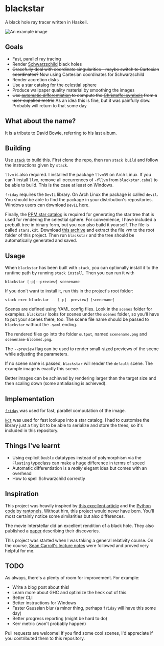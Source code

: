 # blackstar
A black hole ray tracer written in Haskell.

![An example image](https://raw.githubusercontent.com/flannelhead/blackstar/master/example.png)

## Goals
* Fast, parallel ray tracing
* Render [Schwarzschild](https://en.wikipedia.org/wiki/Schwarzschild_metric) black holes
* ~~Gracefully deal with coordinate singularities - maybe switch to Cartesian coordinates?~~ Now using Cartesian coordinates for Schwarzschild
* Render accretion disks
* Use a star catalog for the celestial sphere
* Produce wallpaper quality material by smoothing the images
* ~~Use [automatic differentiation](https://en.wikipedia.org/wiki/Automatic_differentiation) to compute the [Christoffel symbols](https://en.wikipedia.org/wiki/Levi-Civita_connection#Christoffel_symbols) from a user-supplied metric~~ As an idea this is fine, but it was painfully slow. Probably will return to that some day

## What about the name?
It is a tribute to David Bowie, referring to his last album.

## Building
Use [`stack`](http://docs.haskellstack.org/en/stable/README/) to build this. First clone the repo, then run `stack build` and follow the instructions given by `stack`.

`llvm` is also required. I installed the package `llvm35` on Arch Linux. If you can't install `llvm`, remove all occurrences of `-fllvm` from `blackstar.cabal` to be able to build. This is the case at least on Windows.

`friday` requires the `DevIL` library. On Arch Linux the package is called `devil`. You should be able to find the package in your distribution's repositories. Windows users can download `DevIL` [here](http://openil.sourceforge.net/download.php).

Finally, the [PPM star catalog](http://tdc-www.harvard.edu/software/catalogs/ppm.html) is required for generating the star tree that is used for rendering the celestial sphere. For convenience, I have included a prebuilt tree in binary form, but you can also build it yourself. The file is called `stars.kdt`. Download [this archive](http://tdc-www.harvard.edu/software/catalogs/ppm.tar.gz) and extract the file `PPM` to the root folder of this project. Then run `blackstar` and the tree should be automatically generated and saved.

## Usage
When `blackstar` has been built with `stack`, you can optionally install it to the runtime path by running `stack install`. Then you can run it with
```
blackstar [-p|--preview] scenename
```
If you don't want to install it, run this in the project's root folder:
```
stack exec blackstar -- [-p|--preview] [scenename]
```

Scenes are defined using YAML config files. Look in the `scenes` folder for examples. `blackstar` looks for scenes under the `scenes` folder, so you'll have to put your scenes there, too. The scene file name should be passed to `blackstar` without the `.yaml` ending.

The rendered files go into the folder `output`, named `scenename.png` and `scenename-bloomed.png`.

The `--preview` flag can be used to render small-sized previews of the scene while adjusting the parameters.

If no scene name is passed, `blackstar` will render the `default` scene. The example image is exactly this scene.

Better images can be achieved by rendering larger than the target size and then scaling down (some antialiasing is achieved).

## Implementation
[`friday`](https://hackage.haskell.org/package/friday) was used for fast, parallel computation of the image.

[`kdt`](https://hackage.haskell.org/package/kdt) was used for fast lookups into a star catalog. I had to customise the library just a tiny bit to be able to serialize and store the trees, so it's included in this repository.

## Things I've learnt
* Using explicit `Double` datatypes instead of polymorphism via the `Floating` typeclass can make a huge difference in terms of speed
* Automatic differentiation is a *really* elegant idea but comes with an overhead
* How to spell Schwarzchild correctly

## Inspiration
This project was heavily inspired by [this excellent article](http://rantonels.github.io/starless/) and the [Python code](http://github.com/rantonels/starless) by [rantonels](https://github.com/rantonels). Without him, this project would never have born. You'll most certainly notice some similarities but also differences.

The movie Interstellar did an excellent rendition of a black hole. They also published a [paper](http://iopscience.iop.org/article/10.1088/0264-9381/32/6/065001) describing their discoveries.

This project was started when I was taking a general relativity course. On the course, [Sean Carroll's lecture notes](http://arxiv.org/pdf/gr-qc/9712019.pdf) were followed and proved very helpful for me.

## TODO
As always, there's a plenty of room for improvement. For example:

* Write a blog post about this!
* Learn more about GHC and optimize the heck out of this
* Better CLI
* Better instructions for Windows
* Faster Gaussian blur (a minor thing, perhaps `friday` will have this some day)
* Better progress reporting (might be hard to do)
* Kerr metric (won't probably happen)

Pull requests are welcome! If you find some cool scenes, I'd appreciate if you contributed them to this repository.
